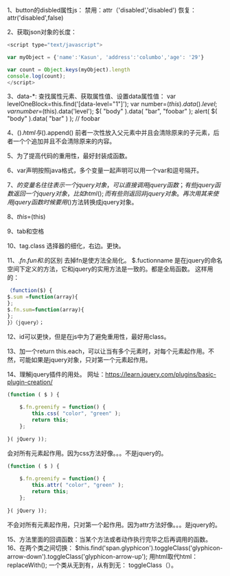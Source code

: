 1、button的disbled属性js：
      禁用：attr（'disabled','disabled')
      恢复：attr('disabled',false)
      
2、获取json对象的长度：
```js
<script type="text/javascript">

var myObject = {'name':'Kasun', 'address':'columbo','age': '29'}

var count = Object.keys(myObject).length
console.log(count);
</script>
```
3、data-*:
查找属性元素、获取属性值、设置data属性值：
var levelOneBlock=this.find('[data-level="1"]');
var number=$(this).data().level;
var number=$(this).data('level');
$( "body" ).data( "bar", "foobar" );
alert( $( "body" ).data( "bar" ) ); // foobar

4、$().html与$().append()
     前者一次性放入父元素中并且会清除原来的子元素，后者一个个追加并且不会清除原来的内容。

5、为了提高代码的重用性，最好封装成函数。

6、var声明按照java格式，多个变量一起声明可以用一个var和逗号隔开。

7、$的变量名往往表示一个jquery对象，可以直接调用jquery函数；有些jquery函数返回一个jquery对象，比如html();而有些则返回非jquery对象。再次用其来使用jquery函数时候要用$()方法转换成jquery对象。

8、$this=$(this)

9、tab和空格

10、tag.class  选择器的细化，右边。更快。

11、$.fn.fun和$.的区别
去掉fn是使方法全局化。
$.fuctionname 是在jquery的命名空间下定义的方法，它和jquery的实用方法是一致的。都是全局函数。
这样用的：
```js
（function($) {
$.sum =function(array){
};
$.fn.sum=function(array){
};
}）（jquery）；
```

12、id可以更快，但是在js中为了避免重用性，最好用class。

13、加一个return this.each，可以让当有多个元素时，对每个元素起作用。不然，可能如果是jquery对象，只对第一个元素起作用。

14、理解jquery插件的用处。
网址：https://learn.jquery.com/plugins/basic-plugin-creation/
```js
(function ( $ ) {
 
    $.fn.greenify = function() {
        this.css( "color", "green" );
        return this;
    };
 
}( jQuery ));
```
会对所有元素起作用。因为css方法好像。。。不是jquery的。
```js
(function ( $ ) {
 
    $.fn.greenify = function() {
        this.attr( "color", "green" );
        return this;
    };
 
}( jQuery ));
```
不会对所有元素起作用，只对第一个起作用。因为attr方法好像。。。是jquery的。

15、方法里面的回调函数：当某个方法或者动作执行完毕之后再调用的函数。
16、在两个类之间切换：
$this.find('span.glyphicon').toggleClass('glyphicon-arrow-down').toggleClass('glyphicon-arrow-up');
用html取代html：
replaceWith();
一个类从无到有，从有到无：
toggleClass（）。
